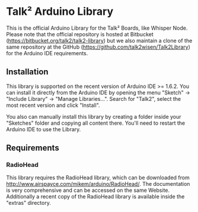 # Talk² Arduino Library #
This is the official Arduino Library for the Talk² Boards, like Whisper Node. Please note that the official repository is hosted at Bitbucket (https://bitbucket.org/talk2/talk2-library) but we also maintain a clone of the same repository at the GitHub (https://github.com/talk2wisen/Talk2Library) for the Arduino IDE requirements.

## Installation ##
This library is supported on the recent version of Arduino IDE >= 1.6.2. You can install it directly from the Arduino IDE by opening the menu "Sketch" -> "Include Library" -> "Manage Libraries...". Search for "Talk2", select the most recent version and click "Install".

You also can manually install this library by creating a folder inside your "Sketches" folder and copying all content there. You'll need to restart the Arduino IDE to use the Library.

## Requirements ##

### RadioHead ###
This library requires the RadioHead library, which can be downloaded from http://www.airspayce.com/mikem/arduino/RadioHead/. The documentation is very comprehensive and can be accessed on the same Website. Additionally a recent copy of the RadioHead library is available inside the "extras" directory.
